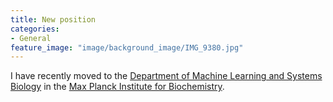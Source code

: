 ```yaml
---
title: New position
categories:
- General
feature_image: "image/background_image/IMG_9380.jpg"
---
```


I have recently moved to the [Department of Machine Learning and Systems Biology](https://www.biochem.mpg.de/borgwardt) in the [Max Planck Institute for Biochemistry](https://www.biochem.mpg.de/en).
